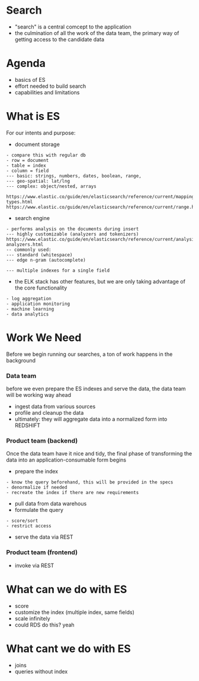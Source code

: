 # Search
- "search" is a central comcept to the application
- the culmination of all the work of the data team, the primary way of getting access to the candidate data

# Agenda
- basics of ES
- effort needed to build search
- capabilities and limitations

# What is ES
For our intents and purpose:
- document storage
```
- compare this with regular db
- row = document
- table = index
- column = field
--- basic: strings, numbers, dates, boolean, range, 
--- geo-spatial: lat/lng
--- complex: object/nested, arrays

https://www.elastic.co/guide/en/elasticsearch/reference/current/mapping-types.html
https://www.elastic.co/guide/en/elasticsearch/reference/current/range.html
```
- search engine
```
- performs analysis on the documents during insert
--- highly customizable (analyzers and tokenizers)
https://www.elastic.co/guide/en/elasticsearch/reference/current/analysis-analyzers.html
-- commonly used:
--- standard (whitespace)
--- edge n-gram (autocomplete)

--- multiple indexes for a single field
```
- the ELK stack has other features, but we are only taking advantage of the core functionality
```
- log aggregation
- application monitoring
- machine learning
- data analytics
```

# Work We Need
Before we begin running our searches, a ton of work happens in the background

### Data team
before we even prepare the ES indexes and serve the data, the data team will be working way ahead
- ingest data from various sources
- profile and cleanup the data
- ultimately: they will aggregate data into a normalized form into REDSHIFT

### Product team (backend)
Once the data team have it nice and tidy, the final phase of transforming the data into an application-consumable form begins

- prepare the index
```
- know the query beforehand, this will be provided in the specs
- denormalize if needed
- recreate the index if there are new requirements
```
- pull data from data warehous
- formulate the query
```
- score/sort
- restrict access
```
- serve the data via REST

### Product team (frontend)
- invoke via REST


# What can we do with ES
- score
- customize the index (multiple index, same fields)
- scale infinitely
- could RDS do this? yeah

# What cant we do with ES
- joins
- queries without index
